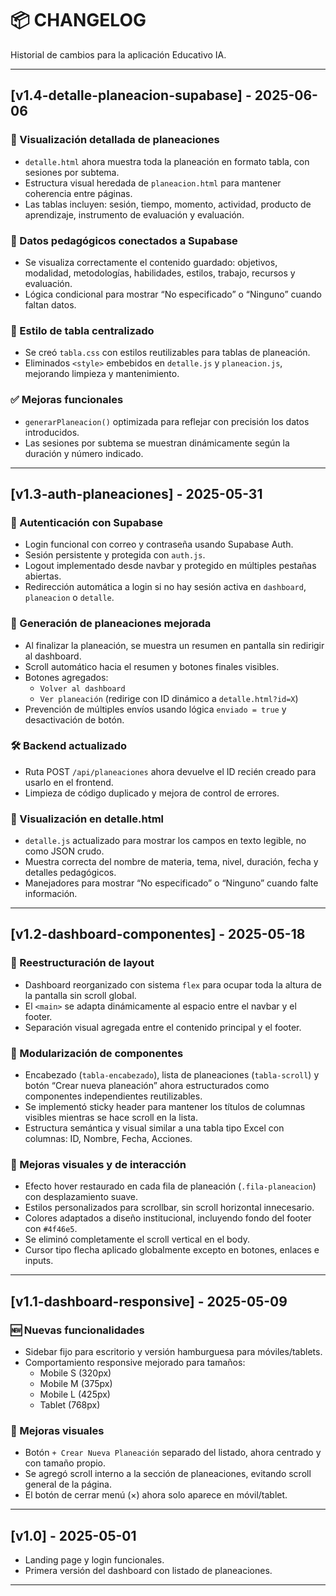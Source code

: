 # 📦 CHANGELOG

Historial de cambios para la aplicación Educativo IA.

---

## [v1.4-detalle-planeacion-supabase] - 2025-06-06

### 🧾 Visualización detallada de planeaciones
- `detalle.html` ahora muestra toda la planeación en formato tabla, con sesiones por subtema.
- Estructura visual heredada de `planeacion.html` para mantener coherencia entre páginas.
- Las tablas incluyen: sesión, tiempo, momento, actividad, producto de aprendizaje, instrumento de evaluación y evaluación.

### 🧠 Datos pedagógicos conectados a Supabase
- Se visualiza correctamente el contenido guardado: objetivos, modalidad, metodologías, habilidades, estilos, trabajo, recursos y evaluación.
- Lógica condicional para mostrar “No especificado” o “Ninguno” cuando faltan datos.

### 🎨 Estilo de tabla centralizado
- Se creó `tabla.css` con estilos reutilizables para tablas de planeación.
- Eliminados `<style>` embebidos en `detalle.js` y `planeacion.js`, mejorando limpieza y mantenimiento.

### ✅ Mejoras funcionales
- `generarPlaneacion()` optimizada para reflejar con precisión los datos introducidos.
- Las sesiones por subtema se muestran dinámicamente según la duración y número indicado.

---

## [v1.3-auth-planeaciones] - 2025-05-31

### 🔐 Autenticación con Supabase
- Login funcional con correo y contraseña usando Supabase Auth.
- Sesión persistente y protegida con `auth.js`.
- Logout implementado desde navbar y protegido en múltiples pestañas abiertas.
- Redirección automática a login si no hay sesión activa en `dashboard`, `planeacion` o `detalle`.

### 📄 Generación de planeaciones mejorada
- Al finalizar la planeación, se muestra un resumen en pantalla sin redirigir al dashboard.
- Scroll automático hacia el resumen y botones finales visibles.
- Botones agregados:
  - `Volver al dashboard`
  - `Ver planeación` (redirige con ID dinámico a `detalle.html?id=X`)
- Prevención de múltiples envíos usando lógica `enviado = true` y desactivación de botón.

### 🛠️ Backend actualizado
- Ruta POST `/api/planeaciones` ahora devuelve el ID recién creado para usarlo en el frontend.
- Limpieza de código duplicado y mejora de control de errores.

### 🔎 Visualización en detalle.html
- `detalle.js` actualizado para mostrar los campos en texto legible, no como JSON crudo.
- Muestra correcta del nombre de materia, tema, nivel, duración, fecha y detalles pedagógicos.
- Manejadores para mostrar “No especificado” o “Ninguno” cuando falte información.

---

## [v1.2-dashboard-componentes] - 2025-05-18

### 🧱 Reestructuración de layout
- Dashboard reorganizado con sistema `flex` para ocupar toda la altura de la pantalla sin scroll global.
- El `<main>` se adapta dinámicamente al espacio entre el navbar y el footer.
- Separación visual agregada entre el contenido principal y el footer.

### 🧩 Modularización de componentes
- Encabezado (`tabla-encabezado`), lista de planeaciones (`tabla-scroll`) y botón “Crear nueva planeación” ahora estructurados como componentes independientes reutilizables.
- Se implementó sticky header para mantener los títulos de columnas visibles mientras se hace scroll en la lista.
- Estructura semántica y visual similar a una tabla tipo Excel con columnas: ID, Nombre, Fecha, Acciones.

### 🎨 Mejoras visuales y de interacción
- Efecto hover restaurado en cada fila de planeación (`.fila-planeacion`) con desplazamiento suave.
- Estilos personalizados para scrollbar, sin scroll horizontal innecesario.
- Colores adaptados a diseño institucional, incluyendo fondo del footer con `#4f46e5`.
- Se eliminó completamente el scroll vertical en el body.
- Cursor tipo flecha aplicado globalmente excepto en botones, enlaces e inputs.

---

## [v1.1-dashboard-responsive] - 2025-05-09

### 🆕 Nuevas funcionalidades
- Sidebar fijo para escritorio y versión hamburguesa para móviles/tablets.
- Comportamiento responsive mejorado para tamaños:
  - Mobile S (320px)
  - Mobile M (375px)
  - Mobile L (425px)
  - Tablet (768px)

### 🎨 Mejoras visuales
- Botón `+ Crear Nueva Planeación` separado del listado, ahora centrado y con tamaño propio.
- Se agregó scroll interno a la sección de planeaciones, evitando scroll general de la página.
- El botón de cerrar menú (×) ahora solo aparece en móvil/tablet.

---

## [v1.0] - 2025-05-01

- Landing page y login funcionales.
- Primera versión del dashboard con listado de planeaciones.

---